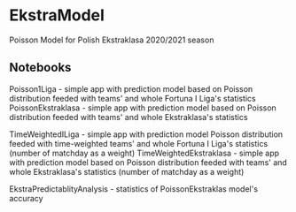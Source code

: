 # EkstraModel
Poisson Model for Polish Ekstraklasa 2020/2021 season

## Notebooks
Poisson1Liga - simple app with prediction model based on Poisson distribution feeded with teams' and whole Fortuna I Liga's statistics
PoissonEkstraklasa - simple app with prediction model based on Poisson distribution feeded with teams' and whole Ekstraklasa's statistics

TimeWeightedILiga - simple app with prediction model Poisson distribution feeded with time-weighted teams' and whole Fortuna I Liga's statistics (number of matchday as a weight)
TimeWeightedEkstraklasa - simple app with prediction model based on Poisson distribution feeded with teams' and whole Ekstraklasa's statistics (number of matchday as a weight)

EkstraPredictablityAnalysis - statistics of PoissonEkstraklas model's accuracy 
